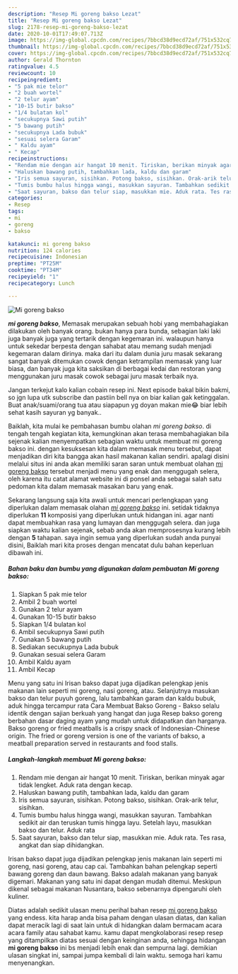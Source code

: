 ```yaml
---
description: "Resep Mi goreng bakso Lezat"
title: "Resep Mi goreng bakso Lezat"
slug: 2178-resep-mi-goreng-bakso-lezat
date: 2020-10-01T17:49:07.713Z
image: https://img-global.cpcdn.com/recipes/7bbcd38d9ecd72af/751x532cq70/mi-goreng-bakso-foto-resep-utama.jpg
thumbnail: https://img-global.cpcdn.com/recipes/7bbcd38d9ecd72af/751x532cq70/mi-goreng-bakso-foto-resep-utama.jpg
cover: https://img-global.cpcdn.com/recipes/7bbcd38d9ecd72af/751x532cq70/mi-goreng-bakso-foto-resep-utama.jpg
author: Gerald Thornton
ratingvalue: 4.5
reviewcount: 10
recipeingredient:
- "5 pak mie telor"
- "2 buah wortel"
- "2 telur ayam"
- "10-15 butir bakso"
- "1/4 bulatan kol"
- "secukupnya Sawi putih"
- "5 bawang putih"
- "secukupnya Lada bubuk"
- "sesuai selera Garam"
- " Kaldu ayam"
- " Kecap"
recipeinstructions:
- "Rendam mie dengan air hangat 10 menit. Tiriskan, berikan minyak agar tidak lengket. Aduk rata dengan kecap."
- "Haluskan bawang putih, tambahkan lada, kaldu dan garam"
- "Iris semua sayuran, sisihkan. Potong bakso, sisihkan. Orak-arik telur, sisihkan."
- "Tumis bumbu halus hingga wangi, masukkan sayuran. Tambahkan sedikit air dan teruskan tumis hingga layu. Setelah layu, masukkan bakso dan telur. Aduk rata"
- "Saat sayuran, bakso dan telur siap, masukkan mie. Aduk rata. Tes rasa, angkat dan siap dihidangkan."
categories:
- Resep
tags:
- mi
- goreng
- bakso

katakunci: mi goreng bakso 
nutrition: 124 calories
recipecuisine: Indonesian
preptime: "PT25M"
cooktime: "PT34M"
recipeyield: "1"
recipecategory: Lunch

---
```



![Mi goreng bakso](https://img-global.cpcdn.com/recipes/7bbcd38d9ecd72af/751x532cq70/mi-goreng-bakso-foto-resep-utama.jpg)

<b><i>mi goreng bakso</i></b>, Memasak merupakan sebuah hobi yang membahagiakan dilakukan oleh banyak orang. bukan hanya para bunda, sebagian laki laki juga banyak juga yang tertarik dengan kegemaran ini. walaupun hanya untuk sekedar berpesta dengan sahabat atau memang sudah menjadi kegemaran dalam dirinya. maka dari itu dalam dunia juru masak sekarang sangat banyak ditemukan cowok dengan ketrampilan memasak yang luar biasa, dan banyak juga kita saksikan di berbagai kedai dan restoran yang menggunakan juru masak cowok sebagai juru masak terbaik nya.

Jangan terkejut kalo kalian cobain resep ini. Next episode bakal bikin bakmi, so jgn lupa utk subscribe dan pastiin bell nya on biar kalian gak ketinggalan. Buat anak/suami/orang tua atau siapapun yg doyan makan mie😂 biar lebih sehat kasih sayuran yg banyak..

Baiklah, kita mulai ke pembahasan bumbu olahan <i>mi goreng bakso</i>. di tengah tengah kegiatan kita, kemungkinan akan terasa membahagiakan bila sejenak kalian menyempatkan sebagian waktu untuk membuat mi goreng bakso ini. dengan kesuksesan kita dalam memasak menu tersebut, dapat menjadikan diri kita bangga akan hasil makanan kalian sendiri. apalagi disini melalui situs ini anda akan memiliki saran saran untuk membuat olahan <u>mi goreng bakso</u> tersebut menjadi menu yang enak dan menggugah selera, oleh karena itu catat alamat website ini di ponsel anda sebagai salah satu pedoman kita dalam memasak masakan baru yang enak.


Sekarang langsung saja kita awali untuk mencari perlengkapan yang diperlukan dalam memasak olahan <u><i>mi goreng bakso</i></u> ini. setidak tidaknya diperlukan <b>11</b> komposisi yang diperlukan untuk hidangan ini. agar nanti dapat membuahkan rasa yang lumayan dan menggugah selera. dan juga siapkan waktu kalian sejenak, sebab anda akan memprosesnya kurang lebih dengan <b>5</b> tahapan. saya ingin semua yang diperlukan sudah anda punyai disini, Baiklah mari kita proses dengan mencatat dulu bahan keperluan dibawah ini.

<!--inarticleads1-->

##### Bahan baku dan bumbu yang digunakan dalam pembuatan Mi goreng bakso:

1. Siapkan 5 pak mie telor
1. Ambil 2 buah wortel
1. Gunakan 2 telur ayam
1. Gunakan 10-15 butir bakso
1. Siapkan 1/4 bulatan kol
1. Ambil secukupnya Sawi putih
1. Gunakan 5 bawang putih
1. Sediakan secukupnya Lada bubuk
1. Gunakan sesuai selera Garam
1. Ambil  Kaldu ayam
1. Ambil  Kecap


Menu yang satu ini Irisan bakso dapat juga dijadikan pelengkap jenis makanan lain seperti mi goreng, nasi goreng, atau. Selanjutnya masukan bakso dan telur puyuh goreng, lalu tambahkan garam dan kaldu bubuk, aduk hingga tercampur rata Cara Membuat Bakso Goreng - Bakso selalu identik dengan sajian berkuah yang hangat dan juga Resep bakso goreng berbahan dasar daging ayam yang mudah untuk didapatkan dan harganya. Bakso goreng or fried meatballs is a crispy snack of Indonesian-Chinese origin. The fried or goreng version is one of the variants of bakso, a meatball preparation served in restaurants and food stalls. 

<!--inarticleads2-->

##### Langkah-langkah membuat Mi goreng bakso:

1. Rendam mie dengan air hangat 10 menit. Tiriskan, berikan minyak agar tidak lengket. Aduk rata dengan kecap.
1. Haluskan bawang putih, tambahkan lada, kaldu dan garam
1. Iris semua sayuran, sisihkan. Potong bakso, sisihkan. Orak-arik telur, sisihkan.
1. Tumis bumbu halus hingga wangi, masukkan sayuran. Tambahkan sedikit air dan teruskan tumis hingga layu. Setelah layu, masukkan bakso dan telur. Aduk rata
1. Saat sayuran, bakso dan telur siap, masukkan mie. Aduk rata. Tes rasa, angkat dan siap dihidangkan.


Irisan bakso dapat juga dijadikan pelengkap jenis makanan lain seperti mi goreng, nasi goreng, atau cap cai. Tambahkan bahan pelengkap seperti bawang goreng dan daun bawang. Bakso adalah makanan yang banyak digemari. Makanan yang satu ini dapat dengan mudah ditemui. Meskipun dikenal sebagai makanan Nusantara, bakso sebenarnya dipengaruhi oleh kuliner. 

Diatas adalah sedikit ulasan menu perihal bahan resep <u>mi goreng bakso</u> yang endess. kita harap anda bisa paham dengan ulasan diatas, dan kalian dapat meracik lagi di saat lain untuk di hidangkan dalam bermacam acara acara family atau sahabat kamu. kamu dapat mengkolaborasi resep resep yang ditampilkan diatas sesuai dengan keinginan anda, sehingga hidangan <b>mi goreng bakso</b> ini bs menjadi lebih enak dan sempurna lagi. demikian ulasan singkat ini, sampai jumpa kembali di lain waktu. semoga hari kamu menyenangkan.
